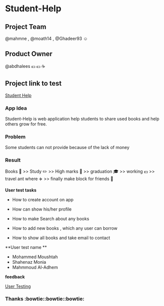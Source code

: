 # Student-Help

## Project Team
@mahmne , @moath14 , @Ghadeer93 :relaxed:

## Product Owner
@abdhalees :dollar: :dollar: :coffee:

## Project link to test
[Student Help](http://localhost:4000/home)


### App Idea
Student-Help is web application help students to share used books and help others grow for free.


### Problem
Some students can not provide because of the lack of money


### Result

Books :closed_book:  >> Study :pencil2:  >> High marks :gift: >> graduation :mortar_board: >> working :dollar: >> travel ant where :airplane:  >> finally make block for friends :tada:


**User test tasks**

* How to create account on app

* How can show his/her profile

* How to make Search about any books

* How to add new books , which any user can borrow

* How to show all books and take email to contact

**User test name **

*  Mohammed Moushtah
*  Shahenaz Monia
* Mahmmoud Al-Adhem

**feedback**  

[User Testing](https://github.com/FACG2/Student-Help/issues/55)



### Thanks :bowtie::bowtie::bowtie:

